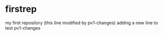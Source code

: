 # firstrep
my first repository (this line modified by pv1-changes)
adding a new line to test pv1-changes
